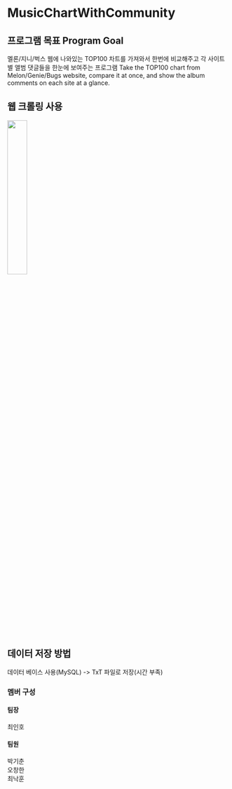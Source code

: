 # MusicChartWithCommunity

## 프로그램 목표 Program Goal
멜론/지니/벅스 웹에 나와있는 TOP100 차트를 가져와서 한번에 비교해주고 각 사이트별 앨범 댓글들을 한눈에 보여주는 프로그램
Take the TOP100 chart from Melon/Genie/Bugs website, compare it at once, and show the album comments on each site at a glance.

## 웹 크롤링 사용
<img src="https://bit.ly/3jZxrBD" width="30%">

## 데이터 저장 방법
데이터 베이스 사용(MySQL) -> TxT 파일로 저장(시간 부족)

### 멤버 구성
#### 팀장
  최인호
#### 팀원
박기춘  
오창한  
최낙훈  
